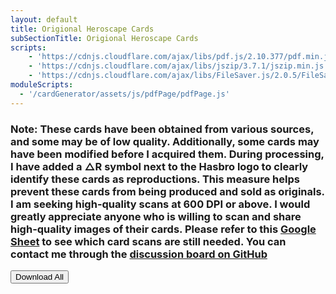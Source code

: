 ```yaml
---
layout: default
title: Origional Heroscape Cards
subSectionTitle: Origional Heroscape Cards
scripts: 
    - 'https://cdnjs.cloudflare.com/ajax/libs/pdf.js/2.10.377/pdf.min.js'
    - 'https://cdnjs.cloudflare.com/ajax/libs/jszip/3.7.1/jszip.min.js'
    - 'https://cdnjs.cloudflare.com/ajax/libs/FileSaver.js/2.0.5/FileSaver.min.js'
moduleScripts:
  - '/cardGenerator/assets/js/pdfPage/pdfPage.js'
---
```

<meta http-equiv="Cache-Control" content="max-age=31536000, public">
<ul id="pdfList" style="display: none;">
  {% for file in site.static_files %}
    {% if file.path contains '/cardGenerator/standard/PDFs' %}
      <li><a href="{{ file.path | relative_url }}">{{ file.path | relative_url }}</a></li>
    {% endif %}
  {% endfor %}
</ul>
<section>
    <h3>Note: These cards have been obtained from various sources, and some may be of low quality. Additionally, some cards may have 
        been modified before I acquired them. During processing, I have added a △R symbol next to the Hasbro logo to clearly identify 
        these cards as reproductions. This measure helps prevent these cards from being produced and sold as originals. I am seeking 
        high-quality scans at 600 DPI or above. I would greatly appreciate anyone who is willing to scan and share high-quality images 
        of their cards. Please refer to this 
        <a href="https://docs.google.com/spreadsheets/d/1krZZ8-Vqw29URCuTV1TqgFdFICMtGWUQPmpFTLoKcZE/edit?usp=sharing">Google Sheet</a> 
        to see which card scans are still needed. You can contact me through the 
        <a href="https://github.com/abnoba12/HeroscapeIndexCardBuilder/discussions">discussion board on GitHub</a>
    </h3>
</section>
<button id="download-all">Download All<span class="spinner" id="spinner"></span></button>
<div class="container">
  <div class="row" id="pdf-gallery">
      <!-- Thumbnails will be dynamically added here -->
  </div>
</div>
